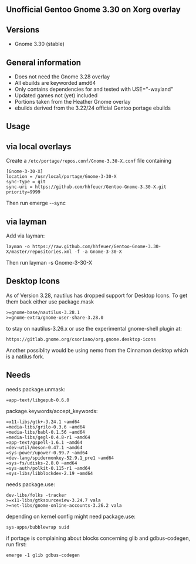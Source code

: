Unofficial Gentoo Gnome 3.30 on Xorg overlay
--------------------------------------------

Versions
--------

 - Gnome 3.30 (stable)

General information
-------------------

 - Does not need the Gnome 3.28 overlay
 - All ebuilds are keyworded amd64
 - Only contains dependencies for and tested with USE="-wayland"
 - Updated games not (yet) included
 - Portions taken from the Heather Gnome overlay
 - ebuilds derived from the 3.22/24 official Gentoo portage ebuilds

Usage
-----

## via local overlays

Create a `/etc/portage/repos.conf/Gnome-3.30-X.conf` file containing

```
[Gnome-3-30-X]
location = /usr/local/portage/Gnome-3-30-X
sync-type = git
sync-uri = https://github.com/hhfeuer/Gentoo-Gnome-3.30-X.git
priority=9999
```

Then run emerge --sync

## via layman

Add via layman:

	layman -o https://raw.github.com/hhfeuer/Gentoo-Gnome-3.30-X/master/repositories.xml -f -a Gnome-3-30-X

Then run layman -s Gnome-3-30-X

Desktop Icons
-------------
As of Version 3.28, nautilus has dropped support for Desktop Icons. To get them back either use package.mask

	>=gnome-base/nautilus-3.28.1
	>=gnome-extra/gnome-user-share-3.28.0

to stay on nautilus-3.26.x or use the experimental gnome-shell plugin at:

	https://gitlab.gnome.org/csoriano/org.gnome.desktop-icons

Another possiblity would be using nemo from the Cinnamon desktop which is a natilus fork.


Needs
-----
needs package.unmask:

	=app-text/libgepub-0.6.0

package.keywords/accept_keywords:

	=x11-libs/gtk+-3.24.1 ~amd64
	=media-libs/grilo-0.3.6 ~amd64
	=media-libs/babl-0.1.56 ~amd64
	=media-libs/gegl-0.4.8-r1 ~amd64
	=app-text/gspell-1.6.1 ~amd64
	=dev-util/meson-0.47.1 ~amd64
	=sys-power/upower-0.99.7 ~amd64
	=dev-lang/spidermonkey-52.9.1_pre1 ~amd64
	=sys-fs/udisks-2.8.0 ~amd64
	=sys-auth/polkit-0.115-r1 ~amd64
	=sys-libs/libblockdev-2.19 ~amd64

needs package.use:

	dev-libs/folks -tracker
	>=x11-libs/gtksourceview-3.24.7 vala
	>=net-libs/gnome-online-accounts-3.26.2 vala

depending on kernel config might need package.use:

	sys-apps/bubblewrap suid

if portage is complaining about blocks concerning glib and gdbus-codegen, run first:

	emerge -1 glib gdbus-codegen



